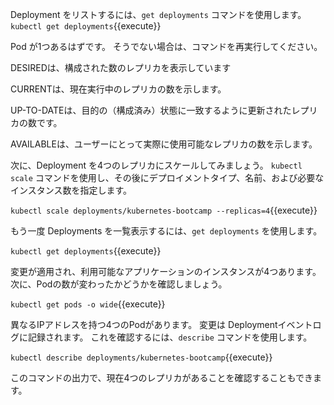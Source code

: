 
Deployment をリストするには、`get deployments` コマンドを使用します。`kubectl get deployments`{{execute}}

Pod が1つあるはずです。
そうでない場合は、コマンドを再実行してください。

DESIREDは、構成された数のレプリカを表示しています

CURRENTは、現在実行中のレプリカの数を示します。

UP-TO-DATEは、目的の（構成済み）状態に一致するように更新されたレプリカの数です。

AVAILABLEは、ユーザーにとって実際に使用可能なレプリカの数を示します。

次に、Deployment を4つのレプリカにスケールしてみましょう。
`kubectl scale` コマンドを使用し、その後にデプロイメントタイプ、名前、および必要なインスタンス数を指定します。

`kubectl scale deployments/kubernetes-bootcamp --replicas=4`{{execute}}

もう一度 Deployments を一覧表示するには、`get deployments` を使用します。

`kubectl get deployments`{{execute}}

変更が適用され、利用可能なアプリケーションのインスタンスが4つあります。
次に、Podの数が変わったかどうかを確認しましょう。

`kubectl get pods -o wide`{{execute}}

異なるIPアドレスを持つ4つのPodがあります。
変更は Deploymentイベントログに記録されます。
これを確認するには、`describe` コマンドを使用します。

`kubectl describe deployments/kubernetes-bootcamp`{{execute}}

このコマンドの出力で、現在4つのレプリカがあることを確認することもできます。
